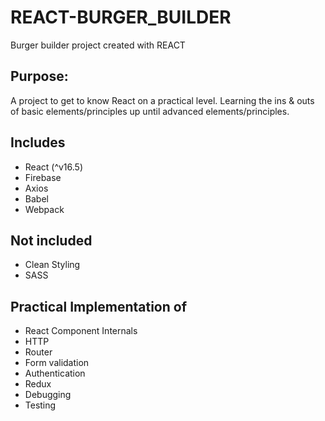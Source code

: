 # REACT-BURGER_BUILDER
Burger builder project created with REACT

__Purpose:__
---

A project to get to know React on a practical level.
Learning the ins & outs of basic elements/principles up until advanced elements/principles.

__Includes__
---

* React (^v16.5)
* Firebase
* Axios
* Babel
* Webpack

__Not included__
---

* Clean Styling
* SASS

__Practical Implementation of__
---

* React Component Internals
* HTTP
* Router
* Form validation
* Authentication
* Redux
* Debugging
* Testing
